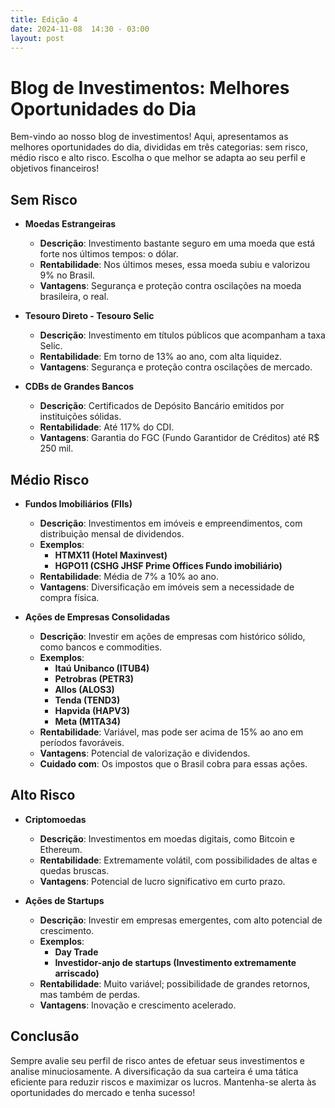 ```yaml
---
title: Edição 4
date: 2024-11-08  14:30 - 03:00
layout: post
---
```


# Blog de Investimentos: Melhores Oportunidades do Dia

Bem-vindo ao nosso blog de investimentos! Aqui, apresentamos as melhores oportunidades do dia, divididas em três categorias: sem risco, médio risco e alto risco. Escolha o que melhor se adapta ao seu perfil e objetivos financeiros!


## Sem Risco

- **Moedas Estrangeiras**
	-   **Descrição**: Investimento bastante seguro em uma moeda que está forte nos últimos tempos: o dólar.
    -   **Rentabilidade**: Nos últimos meses, essa moeda subiu e valorizou 9% no Brasil.
    -   **Vantagens**: Segurança e proteção contra oscilações na moeda brasileira, o real.


- **Tesouro Direto - Tesouro Selic**
    
    -   **Descrição**: Investimento em títulos públicos que acompanham a taxa Selic.
    -   **Rentabilidade**: Em torno de 13% ao ano, com alta liquidez.
    -   **Vantagens**: Segurança e proteção contra oscilações de mercado.
- **CDBs de Grandes Bancos**
    
    -   **Descrição**: Certificados de Depósito Bancário emitidos por instituições sólidas.
    -   **Rentabilidade**: Até 117% do CDI.
    -   **Vantagens**: Garantia do FGC (Fundo Garantidor de Créditos) até R$ 250 mil.


## Médio Risco

- **Fundos Imobiliários (FIIs)**
    
    -   **Descrição**: Investimentos em imóveis e empreendimentos, com distribuição mensal de dividendos.
    -   **Exemplos**:
        -   **HTMX11 (Hotel Maxinvest)**
        -   **HGPO11 (CSHG JHSF Prime Offices Fundo imobiliário)**
    -   **Rentabilidade**: Média de 7% a 10% ao ano.
    -   **Vantagens**: Diversificação em imóveis sem a necessidade de compra física.
- **Ações de Empresas Consolidadas**
    
    -   **Descrição**: Investir em ações de empresas com histórico sólido, como bancos e commodities.
    -   **Exemplos**:
	    - **Itaú Unibanco (ITUB4)**
        - **Petrobras (PETR3)**
	    - **Allos (ALOS3)**
	    - **Tenda (TEND3)**
	    - **Hapvida (HAPV3)**
	    - **Meta (M1TA34)**
	- **Rentabilidade**: Variável, mas pode ser acima de 15% ao ano em períodos favoráveis.
    -   **Vantagens**: Potencial de valorização e dividendos.
  - **Cuidado com**: Os impostos que o Brasil cobra para essas ações.

## Alto Risco

- **Criptomoedas**
    
    -   **Descrição**: Investimentos em moedas digitais, como Bitcoin e Ethereum.
    -   **Rentabilidade**: Extremamente volátil, com possibilidades de altas e quedas bruscas.
    -   **Vantagens**: Potencial de lucro significativo em curto prazo.
- **Ações de Startups**
    
    -   **Descrição**: Investir em empresas emergentes, com alto potencial de crescimento.
    -   **Exemplos**:
        -   **Day Trade**
        -   **Investidor-anjo de startups (Investimento extremamente arriscado)**
    -   **Rentabilidade**: Muito variável; possibilidade de grandes retornos, mas também de perdas.
    -   **Vantagens**: Inovação e crescimento acelerado.


## Conclusão

Sempre avalie seu perfil de risco antes de efetuar seus investimentos e analise minuciosamente. A diversificação da sua carteira é uma tática eficiente para reduzir riscos e maximizar os lucros. Mantenha-se alerta às oportunidades do mercado e tenha sucesso!
